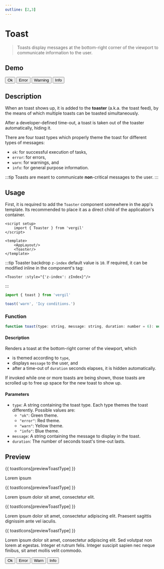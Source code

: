 ```yaml
---
outline: [2,3]
---
```


# Toast

>Toasts display messages at the bottom-right corner of the viewport to communicate information to the user.

## Demo

<script setup>
import { ref } from 'vue'
import { toast } from 'vergil'

const previewToastType = ref('ok')
const toastIcons = {
    ok: 'check_circle',
    error: 'cancel',
    warn: 'warning',
    info: 'info'
}
</script>

<Demo>
    <div class="row">
        <button class="vp-btn" @click="toast('ok', 'Success! Green Toast.')">Ok</button>
        <button class="vp-btn" @click="toast('error', 'Error! Red Toast.')">Error</button>
        <button class="vp-btn" @click="toast('warn', 'Warning! Yellow Toast.')">Warning</button>
        <button class="vp-btn" @click="toast('info', 'Info. Blue Toast.')">Info</button>
    </div>
</Demo>

## Description

When an toast shows up, it is added to the **toaster** (a.k.a. the toast feed), by the means of which multiple toasts can be toasted simultaneously.

After a developer-defined time-out, a toast is taken out of the toaster automatically, hiding it.

There are four toast types which properly theme the toast for different types of messages:

- `ok`: for successful execution of tasks,
- `error`: for errors,
- `warn`: for warnings, and
- `info`: for general purpose information.

:::tip
Toasts are meant to communicate **non**-critical messages to the user.
:::

## Usage

First, it is required to add the `Toaster` component somewhere in the app's template. Its recommended to place it as a direct child of the application's container.

```vue
<script setup>
    import { Toaster } from 'vergil'
</script>

<template>
    <AppLayout/>
    <Toaster/>
</template>
```

:::tip
Toaster backdrop `z-index` default value is `10`. If required, it can be modified inline in the component's tag:

```vue
<Toaster :style="{'z-index': zIndex}"/>
```
:::

```js
import { toast } from 'vergil'

toast('warn', 'Icy conditions.')
```

### Function

```js
function toast(type: string, message: string, duration: number = 6): void
```

#### Description

Renders a toast at the bottom-right corner of the viewport, which
- is themed according to `type`, 
- displays `message` to the user, and
- after a time-out of `duration` seconds elapses, it is hidden automatically.

If invoked while one or more toasts are being shown, those toasts are scrolled up to free up space for the new toast to show up.

#### Parameters

- `type`: A string containing the toast type. Each type themes the toast differently. Possible values are:
    - `"ok"`: Green theme.
    - `"error"`: Red theme.
    - `"warn"`: Yellow theme.
    - `"info"`: Blue theme.
- `message`: A string containing the message to display in the toast.
- `duration`: The number of seconds toast's time-out lasts.

## Preview

<Demo>
    <div class="col">
        <div :class="['toast', previewToastType]">
            <span class="material-icons-round">{{ toastIcons[previewToastType] }}</span>
            <p>Lorem ipsum</p>
        </div>
        <div :class="['toast', previewToastType]">
            <span class="material-icons-round">{{ toastIcons[previewToastType] }}</span>
            <p>Lorem ipsum dolor sit amet, consectetur elit.</p>
        </div>
        <div :class="['toast', previewToastType]">
            <span class="material-icons-round">{{ toastIcons[previewToastType] }}</span>
            <p>Lorem ipsum dolor sit amet, consectetur adipiscing elit. Praesent sagittis dignissim ante vel iaculis.</p>
        </div>
        <div :class="['toast', previewToastType]">
            <span class="material-icons-round">{{ toastIcons[previewToastType] }}</span>
            <p>Lorem ipsum dolor sit amet, consectetur adipiscing elit. Sed volutpat non lorem at egestas. Integer et rutrum felis. Integer suscipit sapien nec neque finibus, sit amet mollis velit commodo.</p>
        </div>
        <div class="row" :style="{'padding-top': '30px'}">
            <button class="vp-btn" @click="previewToastType = 'ok'">Ok</button>
            <button class="vp-btn" @click="previewToastType = 'error'">Error</button>
            <button class="vp-btn" @click="previewToastType = 'warn'">Warn</button>
            <button class="vp-btn" @click="previewToastType = 'info'">Info</button>
        </div>
    </div>
</Demo>

<style>
.demo .col{
    justify-items: right;
}
.demo .toast{
    position: initial;
    width: initial;
}
.demo .toast p{
    margin: 0;
}
</style>